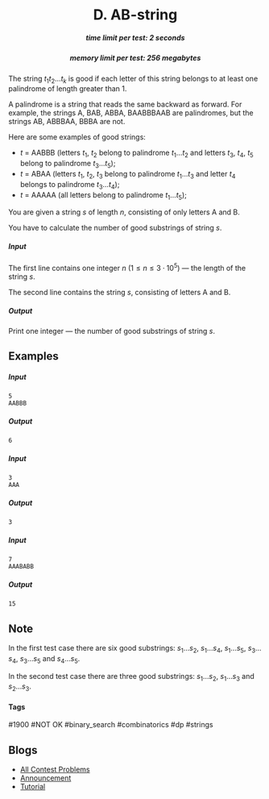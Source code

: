 <h1 style='text-align: center;'> D. AB-string</h1>

<h5 style='text-align: center;'>time limit per test: 2 seconds</h5>
<h5 style='text-align: center;'>memory limit per test: 256 megabytes</h5>

The string $t_1t_2 \dots t_k$ is good if each letter of this string belongs to at least one palindrome of length greater than 1.

A palindrome is a string that reads the same backward as forward. For example, the strings A, BAB, ABBA, BAABBBAAB are palindromes, but the strings AB, ABBBAA, BBBA are not.

Here are some examples of good strings: 

* $t$ = AABBB (letters $t_1$, $t_2$ belong to palindrome $t_1 \dots t_2$ and letters $t_3$, $t_4$, $t_5$ belong to palindrome $t_3 \dots t_5$);
* $t$ = ABAA (letters $t_1$, $t_2$, $t_3$ belong to palindrome $t_1 \dots t_3$ and letter $t_4$ belongs to palindrome $t_3 \dots t_4$);
* $t$ = AAAAA (all letters belong to palindrome $t_1 \dots t_5$);

You are given a string $s$ of length $n$, consisting of only letters A and B.

You have to calculate the number of good substrings of string $s$.

##### Input

The first line contains one integer $n$ ($1 \le n \le 3 \cdot 10^5$) — the length of the string $s$.

The second line contains the string $s$, consisting of letters A and B.

##### Output

Print one integer — the number of good substrings of string $s$.

## Examples

##### Input


```text
5
AABBB
```
##### Output


```text
6
```
##### Input


```text
3
AAA
```
##### Output


```text
3
```
##### Input


```text
7
AAABABB
```
##### Output


```text
15
```
## Note

In the first test case there are six good substrings: $s_1 \dots s_2$, $s_1 \dots s_4$, $s_1 \dots s_5$, $s_3 \dots s_4$, $s_3 \dots s_5$ and $s_4 \dots s_5$.

In the second test case there are three good substrings: $s_1 \dots s_2$, $s_1 \dots s_3$ and $s_2 \dots s_3$.



#### Tags 

#1900 #NOT OK #binary_search #combinatorics #dp #strings 

## Blogs
- [All Contest Problems](../Educational_Codeforces_Round_74_(Rated_for_Div._2).md)
- [Announcement](../blogs/Announcement.md)
- [Tutorial](../blogs/Tutorial.md)
